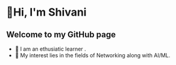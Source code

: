 # 👋Hi, I'm Shivani 
## Welcome to my GitHub page

- 📖 I am an ethusiatic learner .
- 🛜 My interest lies in the fields of Networking along with AI/ML.

